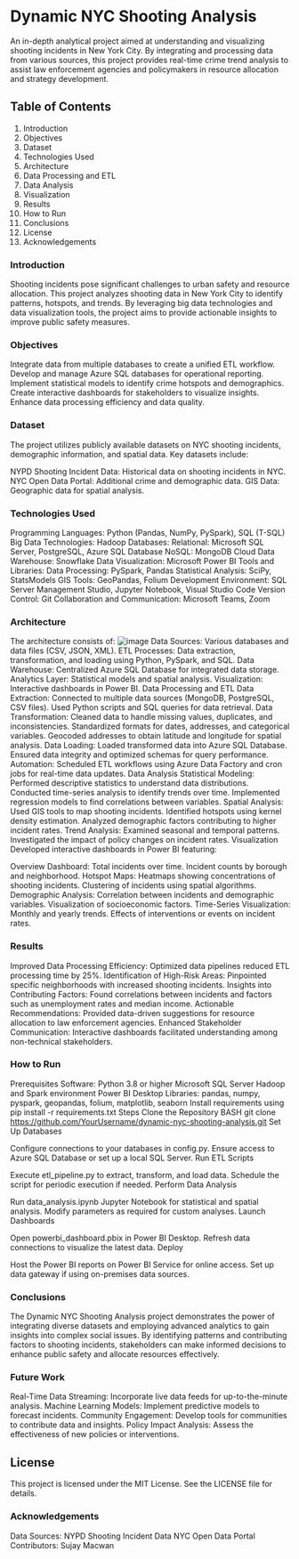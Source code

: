 # Dynamic NYC Shooting Analysis
An in-depth analytical project aimed at understanding and visualizing shooting incidents in New York City. By integrating and processing data from various sources, this project provides real-time crime trend analysis to assist law enforcement agencies and policymakers in resource allocation and strategy development.

## Table of Contents
1. Introduction
2. Objectives
3. Dataset
4. Technologies Used
5. Architecture
6. Data Processing and ETL
7. Data Analysis
8. Visualization
9. Results
10. How to Run
11. Conclusions
12. License
13. Acknowledgements

### Introduction
Shooting incidents pose significant challenges to urban safety and resource allocation. This project analyzes shooting data in New York City to identify patterns, hotspots, and trends. By leveraging big data technologies and data visualization tools, the project aims to provide actionable insights to improve public safety measures.

### Objectives
Integrate data from multiple databases to create a unified ETL workflow.
Develop and manage Azure SQL databases for operational reporting.
Implement statistical models to identify crime hotspots and demographics.
Create interactive dashboards for stakeholders to visualize insights.
Enhance data processing efficiency and data quality.

### Dataset
The project utilizes publicly available datasets on NYC shooting incidents, demographic information, and spatial data. Key datasets include:

NYPD Shooting Incident Data: Historical data on shooting incidents in NYC.
NYC Open Data Portal: Additional crime and demographic data.
GIS Data: Geographic data for spatial analysis.

### Technologies Used
Programming Languages: Python (Pandas, NumPy, PySpark), SQL (T-SQL)
Big Data Technologies: Hadoop
Databases:
Relational: Microsoft SQL Server, PostgreSQL, Azure SQL Database
NoSQL: MongoDB
Cloud Data Warehouse: Snowflake
Data Visualization: Microsoft Power BI
Tools and Libraries:
Data Processing: PySpark, Pandas
Statistical Analysis: SciPy, StatsModels
GIS Tools: GeoPandas, Folium
Development Environment: SQL Server Management Studio, Jupyter Notebook, Visual Studio Code
Version Control: Git
Collaboration and Communication: Microsoft Teams, Zoom

### Architecture
The architecture consists of:
![image](https://github.com/user-attachments/assets/42b73fd2-a7cf-4a79-8600-ff7e1bf578e8)
Data Sources: Various databases and data files (CSV, JSON, XML).
ETL Processes: Data extraction, transformation, and loading using Python, PySpark, and SQL.
Data Warehouse: Centralized Azure SQL Database for integrated data storage.
Analytics Layer: Statistical models and spatial analysis.
Visualization: Interactive dashboards in Power BI.
Data Processing and ETL
Data Extraction:
Connected to multiple data sources (MongoDB, PostgreSQL, CSV files).
Used Python scripts and SQL queries for data retrieval.
Data Transformation:
Cleaned data to handle missing values, duplicates, and inconsistencies.
Standardized formats for dates, addresses, and categorical variables.
Geocoded addresses to obtain latitude and longitude for spatial analysis.
Data Loading:
Loaded transformed data into Azure SQL Database.
Ensured data integrity and optimized schemas for query performance.
Automation:
Scheduled ETL workflows using Azure Data Factory and cron jobs for real-time data updates.
Data Analysis
Statistical Modeling:
Performed descriptive statistics to understand data distributions.
Conducted time-series analysis to identify trends over time.
Implemented regression models to find correlations between variables.
Spatial Analysis:
Used GIS tools to map shooting incidents.
Identified hotspots using kernel density estimation.
Analyzed demographic factors contributing to higher incident rates.
Trend Analysis:
Examined seasonal and temporal patterns.
Investigated the impact of policy changes on incident rates.
Visualization
Developed interactive dashboards in Power BI featuring:

Overview Dashboard:
Total incidents over time.
Incident counts by borough and neighborhood.
Hotspot Maps:
Heatmaps showing concentrations of shooting incidents.
Clustering of incidents using spatial algorithms.
Demographic Analysis:
Correlation between incidents and demographic variables.
Visualization of socioeconomic factors.
Time-Series Visualization:
Monthly and yearly trends.
Effects of interventions or events on incident rates.

### Results
Improved Data Processing Efficiency:
Optimized data pipelines reduced ETL processing time by 25%.
Identification of High-Risk Areas:
Pinpointed specific neighborhoods with increased shooting incidents.
Insights into Contributing Factors:
Found correlations between incidents and factors such as unemployment rates and median income.
Actionable Recommendations:
Provided data-driven suggestions for resource allocation to law enforcement agencies.
Enhanced Stakeholder Communication:
Interactive dashboards facilitated understanding among non-technical stakeholders.

### How to Run
Prerequisites
Software:
Python 3.8 or higher
Microsoft SQL Server
Hadoop and Spark environment
Power BI Desktop
Libraries:
pandas, numpy, pyspark, geopandas, folium, matplotlib, seaborn
Install requirements using pip install -r requirements.txt
Steps
Clone the Repository
BASH
git clone https://github.com/YourUsername/dynamic-nyc-shooting-analysis.git
Set Up Databases

Configure connections to your databases in config.py.
Ensure access to Azure SQL Database or set up a local SQL Server.
Run ETL Scripts

Execute etl_pipeline.py to extract, transform, and load data.
Schedule the script for periodic execution if needed.
Perform Data Analysis

Run data_analysis.ipynb Jupyter Notebook for statistical and spatial analysis.
Modify parameters as required for custom analyses.
Launch Dashboards

Open powerbi_dashboard.pbix in Power BI Desktop.
Refresh data connections to visualize the latest data.
Deploy

Host the Power BI reports on Power BI Service for online access.
Set up data gateway if using on-premises data sources.

### Conclusions
The Dynamic NYC Shooting Analysis project demonstrates the power of integrating diverse datasets and employing advanced analytics to gain insights into complex social issues. By identifying patterns and contributing factors to shooting incidents, stakeholders can make informed decisions to enhance public safety and allocate resources effectively.

### Future Work
Real-Time Data Streaming: Incorporate live data feeds for up-to-the-minute analysis.
Machine Learning Models: Implement predictive models to forecast incidents.
Community Engagement: Develop tools for communities to contribute data and insights.
Policy Impact Analysis: Assess the effectiveness of new policies or interventions.

## License
This project is licensed under the MIT License. See the LICENSE file for details.

### Acknowledgements
Data Sources:
NYPD Shooting Incident Data
NYC Open Data Portal
Contributors: Sujay Macwan
